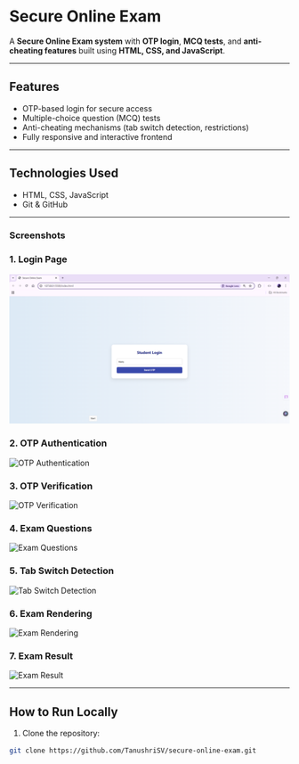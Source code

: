 # Secure Online Exam

A **Secure Online Exam system** with **OTP login**, **MCQ tests**, and **anti-cheating features** built using **HTML, CSS, and JavaScript**.

---

## Features
- OTP-based login for secure access
- Multiple-choice question (MCQ) tests
- Anti-cheating mechanisms (tab switch detection, restrictions)
- Fully responsive and interactive frontend

---

## Technologies Used
- HTML, CSS, JavaScript
- Git & GitHub

---

### Screenshots

### 1. Login Page
![Login Page](Images/Login.png)

### 2. OTP Authentication
![OTP Authentication](Images/OTP%20Authentication.png)

### 3. OTP Verification
![OTP Verification](Images/OTP%20Verification.png)

### 4. Exam Questions
![Exam Questions](Images/Exam%20Questions.png)

### 5. Tab Switch Detection
![Tab Switch Detection](Images/Tab%20Switch%20Detection.png)

### 6. Exam Rendering
![Exam Rendering](Images/Exam%20Rendering.png)

### 7. Exam Result
![Exam Result](Images/Exam%20Result.png)

---

## How to Run Locally
1. Clone the repository:
```bash
git clone https://github.com/TanushriSV/secure-online-exam.git

